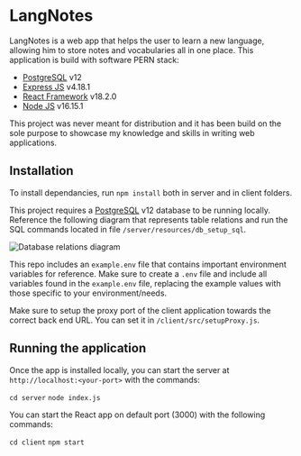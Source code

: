 # LangNotes

LangNotes is a web app that helps the user to learn a new language, allowing him to store notes and vocabularies all in one place. This application is build with software PERN stack:

- [PostgreSQL](https://www.postgresql.org/) v12
- [Express JS](https://expressjs.com/) v4.18.1
- [React Framework](https://reactjs.org/) v18.2.0
- [Node JS](https://nodejs.org/en/) v16.15.1

This project was never meant for distribution and it has been build on the sole purpose to showcase my knowledge and skills in writing web applications.

## Installation
To install dependancies, run `npm install` both in server and in client folders.

This project requires a [PostgreSQL](https://www.postgresql.org/) v12 database to be running locally. Reference the following diagram that represents table relations and run the SQL commands located in file `/server/resources/db_setup_sql`.

![Database relations diagram](/resources/db_diagram.png)

This repo includes an `example.env` file that contains important environment variables for reference.  Make sure to create a `.env` file and include all variables found in the `example.env` file, replacing the example values with those specific to your environment/needs.

Make sure to setup the proxy port of the client application towards the correct back end URL. You can set it in `/client/src/setupProxy.js`.

## Running the application

Once the app is installed locally, you can start the server at `http://localhost:<your-port>` with the commands:

`cd server`
`node index.js`

You can start the React app on default port (3000) with the following commands:

`cd client`
`npm start`
